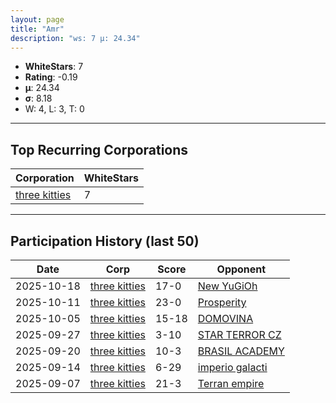 ```yaml
---
layout: page
title: "Amr"
description: "ws: 7 μ: 24.34"
---
```

- **WhiteStars**: 7
- **Rating**: -0.19
- **μ**: 24.34  
- **σ**: 8.18
- W: 4, L: 3, T: 0

---

## Top Recurring Corporations

| Corporation | WhiteStars |
| --- | --- |
| [three kitties](https://ws.tsl.rocks/corp/04ae72b5736fbdc80a2fe9e4c2baaad3258a1e0ef0acc8122295fb64d6b3d292/) | 7 |

---

## Participation History (last 50)

| Date | Corp | Score | Opponent |
| --- | --- | --- | --- |
| 2025-10-18 | [three kitties](https://ws.tsl.rocks/corp/04ae72b5736fbdc80a2fe9e4c2baaad3258a1e0ef0acc8122295fb64d6b3d292/) | 17-0 | [New YuGiOh](https://ws.tsl.rocks/corp/14dfb83015e3c431e3b62aa4d0a6966657e5a34996e34d185efb92f703eda337/) |
| 2025-10-11 | [three kitties](https://ws.tsl.rocks/corp/04ae72b5736fbdc80a2fe9e4c2baaad3258a1e0ef0acc8122295fb64d6b3d292/) | 23-0 | [Prosperity](https://ws.tsl.rocks/corp/a78b903885754b355b532fb47d983aa5725cb7c73c25e75dbfe4c440cdfffec0/) |
| 2025-10-05 | [three kitties](https://ws.tsl.rocks/corp/04ae72b5736fbdc80a2fe9e4c2baaad3258a1e0ef0acc8122295fb64d6b3d292/) | 15-18 | [DOMOVINA](https://ws.tsl.rocks/corp/00af6c9318ddf16a1bb684310776fee9681a22f01c1649941b799556a0bb6fb6/) |
| 2025-09-27 | [three kitties](https://ws.tsl.rocks/corp/04ae72b5736fbdc80a2fe9e4c2baaad3258a1e0ef0acc8122295fb64d6b3d292/) | 3-10 | [STAR TERROR CZ](https://ws.tsl.rocks/corp/f9c3b5fe54cb33985284a6fe5351ab51fb691af909a2172570ee549050a93af2/) |
| 2025-09-20 | [three kitties](https://ws.tsl.rocks/corp/04ae72b5736fbdc80a2fe9e4c2baaad3258a1e0ef0acc8122295fb64d6b3d292/) | 10-3 | [BRASIL ACADEMY](https://ws.tsl.rocks/corp/cabc8229ee9053cfa3496208bd29c60cd71cda89c5e723fc236fff61a95c2b83/) |
| 2025-09-14 | [three kitties](https://ws.tsl.rocks/corp/04ae72b5736fbdc80a2fe9e4c2baaad3258a1e0ef0acc8122295fb64d6b3d292/) | 6-29 | [imperio galacti](https://ws.tsl.rocks/corp/53a1ca8088f875a7b4ba2199b1059595e3034594188eb4717bc045a64e1dcdd2/) |
| 2025-09-07 | [three kitties](https://ws.tsl.rocks/corp/04ae72b5736fbdc80a2fe9e4c2baaad3258a1e0ef0acc8122295fb64d6b3d292/) | 21-3 | [Terran empire](https://ws.tsl.rocks/corp/ca5552c1a800772ddb6671c92cdaed340e0dcac55d22809ed72c1ead2a701c2d/) |